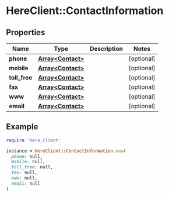 # HereClient::ContactInformation

## Properties

| Name | Type | Description | Notes |
| ---- | ---- | ----------- | ----- |
| **phone** | [**Array&lt;Contact&gt;**](Contact.md) |  | [optional] |
| **mobile** | [**Array&lt;Contact&gt;**](Contact.md) |  | [optional] |
| **toll_free** | [**Array&lt;Contact&gt;**](Contact.md) |  | [optional] |
| **fax** | [**Array&lt;Contact&gt;**](Contact.md) |  | [optional] |
| **www** | [**Array&lt;Contact&gt;**](Contact.md) |  | [optional] |
| **email** | [**Array&lt;Contact&gt;**](Contact.md) |  | [optional] |

## Example

```ruby
require 'here_client'

instance = HereClient::ContactInformation.new(
  phone: null,
  mobile: null,
  toll_free: null,
  fax: null,
  www: null,
  email: null
)
```

